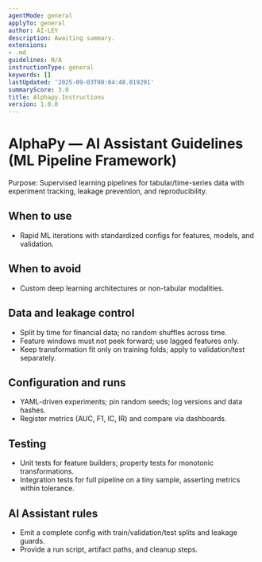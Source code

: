 ```yaml
---
agentMode: general
applyTo: general
author: AI-LEY
description: Awaiting summary.
extensions:
- .md
guidelines: N/A
instructionType: general
keywords: []
lastUpdated: '2025-09-03T00:04:48.019291'
summaryScore: 3.0
title: Alphapy.Instructions
version: 1.0.0
---
```


# AlphaPy — AI Assistant Guidelines (ML Pipeline Framework)

Purpose: Supervised learning pipelines for tabular/time-series data with experiment tracking, leakage prevention, and reproducibility.

## When to use
- Rapid ML iterations with standardized configs for features, models, and validation.

## When to avoid
- Custom deep learning architectures or non-tabular modalities.

## Data and leakage control
- Split by time for financial data; no random shuffles across time.
- Feature windows must not peek forward; use lagged features only.
- Keep transformation fit only on training folds; apply to validation/test separately.

## Configuration and runs
- YAML-driven experiments; pin random seeds; log versions and data hashes.
- Register metrics (AUC, F1, IC, IR) and compare via dashboards.

## Testing
- Unit tests for feature builders; property tests for monotonic transformations.
- Integration tests for full pipeline on a tiny sample, asserting metrics within tolerance.

## AI Assistant rules
- Emit a complete config with train/validation/test splits and leakage guards.
- Provide a run script, artifact paths, and cleanup steps.